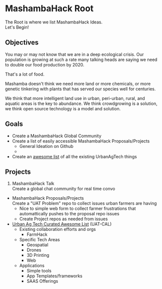 # MashambaHack Root

The Root is where we list MashambaHack Ideas.  
Let's Begin!
## Objectives
You may or may not know that we are in a deep ecological crisis.  Our population is growing at such a rate many talking heads are saying we need to double our food production by 2020.

That's a lot of food.

Mashamba doesn't think we need more land or more chemicals, or more genetic tinkering with plants that has served our species well for centuries.

We think that more intelligent land use in urban, peri-urban, rural, and aquatic areas is the key to abundance.  We think crowdgrowing is a solution, we think open source technology is a model and solution.

## Goals

- Create a MashambaHack Global Community
- Create a list of easily accessible MashambaHack Proposals/Projects
  - General Ideation on Github
  -
- Create an [awesome list](https://github.com/MashambaHack/UAT-CAL) of all the existing UrbanAgTech things


## Projects
1. MashambaHack Talk  
Create a global chat community for real time convo

- MashambaHack Proposals/Projects  
Create a "UAT Problem" repo to collect issues urban farmers are having
    - Nice to simple web form to collect farmer frustrations that automattically pushes to the proposal repo issues
  - Create Project repos as needed from issues
- [Urban Ag Tech Curated Awesome List](https://github.com/MashambaHack/UAT-CAL) (UAT-CAL)
  - Existing collaboration efforts and orgs
    - FarmHack
  - Specific Tech Areas
    - Geospatial
    - Drones
    - 3D Printing
    - Web
  - Applications
    - Simple tools
    - App Templates/frameworks
    - SAAS Offerings
